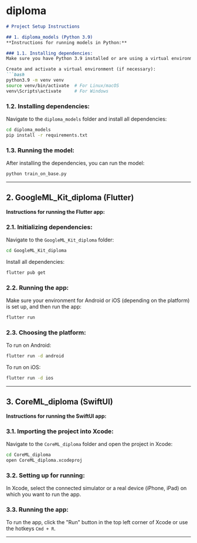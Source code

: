 # diploma

```markdown
# Project Setup Instructions

## 1. diploma_models (Python 3.9)
**Instructions for running models in Python:**

### 1.1. Installing dependencies:
Make sure you have Python 3.9 installed or are using a virtual environment.

Create and activate a virtual environment (if necessary):
```bash
python3.9 -m venv venv
source venv/bin/activate  # For Linux/macOS
venv\Scripts\activate     # For Windows
```

### 1.2. Installing dependencies:
Navigate to the `diploma_models` folder and install all dependencies:
```bash
cd diploma_models
pip install -r requirements.txt
```

### 1.3. Running the model:
After installing the dependencies, you can run the model:
```bash
python train_on_base.py
```

---

## 2. GoogleML_Kit_diploma (Flutter)
**Instructions for running the Flutter app:**

### 2.1. Initializing dependencies:
Navigate to the `GoogleML_Kit_diploma` folder:
```bash
cd GoogleML_Kit_diploma
```

Install all dependencies:
```bash
flutter pub get
```

### 2.2. Running the app:
Make sure your environment for Android or iOS (depending on the platform) is set up, and then run the app:
```bash
flutter run
```

### 2.3. Choosing the platform:
To run on Android:
```bash
flutter run -d android
```

To run on iOS:
```bash
flutter run -d ios
```

---

## 3. CoreML_diploma (SwiftUI)
**Instructions for running the SwiftUI app:**

### 3.1. Importing the project into Xcode:
Navigate to the `CoreML_diploma` folder and open the project in Xcode:
```bash
cd CoreML_diploma
open CoreML_diploma.xcodeproj
```

### 3.2. Setting up for running:
In Xcode, select the connected simulator or a real device (iPhone, iPad) on which you want to run the app.

### 3.3. Running the app:
To run the app, click the "Run" button in the top left corner of Xcode or use the hotkeys `Cmd + R`.

---
